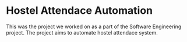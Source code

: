 Hostel Attendace Automation
===========================

This was the project we worked on as a part of the Software Engineering project. The project aims to automate hostel attendace system.
